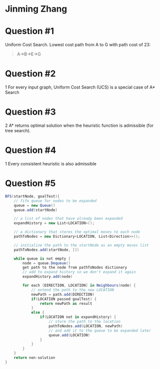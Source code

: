 # Jinming Zhang
# Question #1
Uniform Cost Search.
Lowest cost path from A to G with path cost of 23:
> A->B->E->G

# Question #2
1
 For every input graph, Uniform Cost Search (UCS) is a special case of A* Search
# Question #3
2
A* returns optimal solution when the heuristic function is admissible (for tree search).
# Question #4
1
Every consistent heuristic is also admissible

# Question #5

```cs
BFS(startNode, goalTest){
	// fifo queue for nodes to be expanded
	queue = new Queue()
	queue.add(startNode)

	// a list of nodes that have already been expanded	
	expandHistory = new List<LOCATION>(); 

	// a dictionary that stores the optimal moves to each node
	pathToNodes = new Dictionary<LOCATION, List<Direction>>();

	// initialize the path to the startNode as an empty moves list
	pathToNodes.add(startNode, [])

	while queue is not empty {
		node = queue.Dequeue()
		get path to the node from pathToNodes dictionary
		// add to expand history so we don't expand it again
		expandHistory.add(node)

		for each [DIRECTION, LOCATION] in Neighbours(node) {
			// extend the path to the new LOCATION
			newPath = path.add(DIRECTION)
			if(LOCATION passed goalTest) {
				return newPath as result
			}
		    else {
				if(LOCATION not in expandHistory) {
					// store the path to the location
					pathToNodes.add(LOCATION, newPath)
					// and add it to the queue to be expanded later
					queue.add(LOCATION)
				}
			}
		}
	}
    return non-solution
}
```



